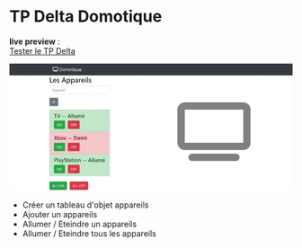 # TP Delta Domotique
**live preview** :  
[Tester le TP Delta](https://www.sevenvalley.fr/tp-javascript/tpd) 

![alt text](tpd.webp)

- Créer un tableau d'objet appareils
- Ajouter un appareils
- Allumer / Eteindre un appareils
- Allumer / Eteindre tous les appareils

